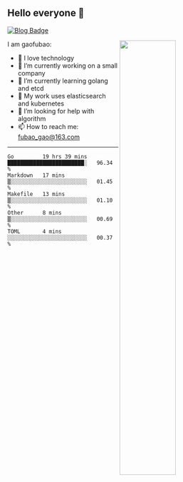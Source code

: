 ## Hello everyone 👋

[![Blog Badge](https://img.shields.io/badge/blog-60k+%20pageview-brightgreen)](https://www.jianshu.com/u/d777ec56a358)

<img align="right" width="50%" src="https://github-readme-stats.vercel.app/api?username=gaofubao&theme=onedark">

I am gaofubao:

- 🔭 I love technology
- 🌱 I’m currently working on a small company
- 👯 I’m currently learning golang and etcd
- 💬 My work uses elasticsearch and kubernetes
- 🤔 I’m looking for help with algorithm
- 📫 How to reach me: fubao_gao@163.com

---


<!--START_SECTION:waka-->
```text
Go         19 hrs 39 mins  ████████████████████████░   96.34 % 
Markdown   17 mins         ▒░░░░░░░░░░░░░░░░░░░░░░░░   01.45 % 
Makefile   13 mins         ▒░░░░░░░░░░░░░░░░░░░░░░░░   01.10 % 
Other      8 mins          ▒░░░░░░░░░░░░░░░░░░░░░░░░   00.69 % 
TOML       4 mins          ░░░░░░░░░░░░░░░░░░░░░░░░░   00.37 % 
```
<!--END_SECTION:waka-->
